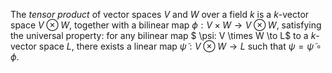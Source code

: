 The *tensor product* of vector spaces $V$ and $W$ over a field $k$ is a $k$-vector space $V\otimes W$, together with a bilinear map $\phi: V \times W \to V\otimes W$, satisfying the universal property: for any bilinear map $ \psi: V \times W \to L$ to a $k$-vector space $L$, there exists a linear map $\tilde{\psi}: V\otimes W \to L$ such that $\psi = \tilde{\psi} \circ \phi$.
